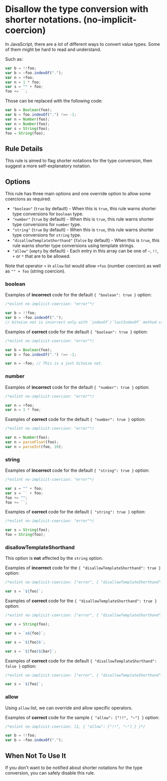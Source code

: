 # Disallow the type conversion with shorter notations. (no-implicit-coercion)

In JavaScript, there are a lot of different ways to convert value types.
Some of them might be hard to read and understand.

Such as:

```js
var b = !!foo;
var b = ~foo.indexOf(".");
var n = +foo;
var n = 1 * foo;
var s = "" + foo;
foo += ``;
```

Those can be replaced with the following code:

```js
var b = Boolean(foo);
var b = foo.indexOf(".") !== -1;
var n = Number(foo);
var n = Number(foo);
var s = String(foo);
foo = String(foo);
```

## Rule Details

This rule is aimed to flag shorter notations for the type conversion, then suggest a more self-explanatory notation.

## Options

This rule has three main options and one override option to allow some coercions as required.

-   `"boolean"` (`true` by default) - When this is `true`, this rule warns shorter type conversions for `boolean` type.
-   `"number"` (`true` by default) - When this is `true`, this rule warns shorter type conversions for `number` type.
-   `"string"` (`true` by default) - When this is `true`, this rule warns shorter type conversions for `string` type.
-   `"disallowTemplateShorthand"` (`false` by default) - When this is `true`, this rule warns shorter type conversions using template strings.
-   `"allow"` (`empty` by default) - Each entry in this array can be one of `~`, `!!`, `+` or `*` that are to be allowed.

Note that operator `+` in `allow` list would allow `+foo` (number coercion) as well as `"" + foo` (string coercion).

### boolean

Examples of **incorrect** code for the default `{ "boolean": true }` option:

```js
/*eslint no-implicit-coercion: "error"*/

var b = !!foo;
var b = ~foo.indexOf(".");
// bitwise not is incorrect only with `indexOf`/`lastIndexOf` method calling.
```

Examples of **correct** code for the default `{ "boolean": true }` option:

```js
/*eslint no-implicit-coercion: "error"*/

var b = Boolean(foo);
var b = foo.indexOf(".") !== -1;

var n = ~foo; // This is a just bitwise not.
```

### number

Examples of **incorrect** code for the default `{ "number": true }` option:

```js
/*eslint no-implicit-coercion: "error"*/

var n = +foo;
var n = 1 * foo;
```

Examples of **correct** code for the default `{ "number": true }` option:

```js
/*eslint no-implicit-coercion: "error"*/

var n = Number(foo);
var n = parseFloat(foo);
var n = parseInt(foo, 10);
```

### string

Examples of **incorrect** code for the default `{ "string": true }` option:

```js
/*eslint no-implicit-coercion: "error"*/

var s = "" + foo;
var s = `` + foo;
foo += "";
foo += ``;
```

Examples of **correct** code for the default `{ "string": true }` option:

```js
/*eslint no-implicit-coercion: "error"*/

var s = String(foo);
foo = String(foo);
```

### disallowTemplateShorthand

This option is **not** affected by the `string` option.

Examples of **incorrect** code for the `{ "disallowTemplateShorthand": true }` option:

```js
/*eslint no-implicit-coercion: ["error", { "disallowTemplateShorthand": true }]*/

var s = `${foo}`;
```

Examples of **correct** code for the `{ "disallowTemplateShorthand": true }` option:

```js
/*eslint no-implicit-coercion: ["error", { "disallowTemplateShorthand": true }]*/

var s = String(foo);

var s = `a${foo}`;

var s = `${foo}b`;

var s = `${foo}${bar}`;
```

Examples of **correct** code for the default `{ "disallowTemplateShorthand": false }` option:

```js
/*eslint no-implicit-coercion: ["error", { "disallowTemplateShorthand": false }]*/

var s = `${foo}`;
```

### allow

Using `allow` list, we can override and allow specific operators.

Examples of **correct** code for the sample `{ "allow": ["!!", "~"] }` option:

```js
/*eslint no-implicit-coercion: [2, { "allow": ["!!", "~"] } ]*/

var b = !!foo;
var b = ~foo.indexOf(".");
```

## When Not To Use It

If you don't want to be notified about shorter notations for the type conversion, you can safely disable this rule.
